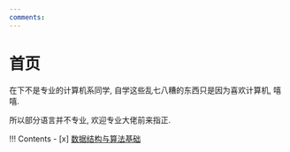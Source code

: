 ```yaml
---
comments:
---
```


# 首页

在下不是专业的计算机系同学, 自学这些乱七八糟的东西只是因为喜欢计算机, 嘻嘻.

所以部分语言并不专业, 欢迎专业大佬前来指正.

!!! Contents
	- [x] [数据结构与算法基础](数据结构与算法分析基础.md)